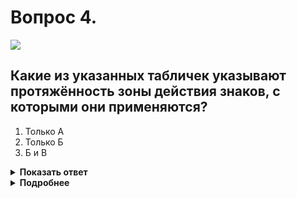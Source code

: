 # Вопрос 4.

![](https://s.drom.ru/i24227/pdd/tickets/2016/1542608548.jpg)

## Какие из указанных табличек указывают протяжённость зоны действия знаков, с которыми они применяются?

1. Только А
2. Только Б
3. Б и В

<details>
<summary><b>Показать ответ</b></summary>
Правильный ответ: 3
</details>
<details>
<summary><b>Подробнее</b></summary>
Таблички 8.2.1, 8.2.2 «Зона действия», обозначенные «Б» и «В», указывают зону действия запрещающих знаков. Табличка «А» 8.1.1 «Расстояние до объекта» указывает точное расстояние от знака до начала опасного участка, места введения какого-либо ограничения или определённого объекта, находящегося впереди по ходу движения.
(«Дорожные знаки»)
</details>